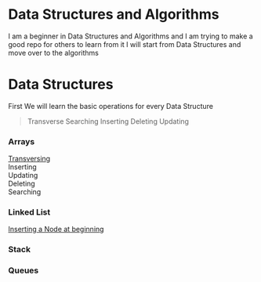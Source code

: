 # Data Structures and Algorithms
I am a beginner in Data Structures and Algorithms and I am trying to make a good repo for others to learn from it 
I will start from Data Structures and move over to the algorithms
# Data Structures
First We will learn the basic operations for every Data Structure
> Transverse Searching Inserting Deleting Updating
### Arrays
[Transversing](/arrays/transverse.cpp)<br/>
Inserting<br/>
Updating<br/>
Deleting<br/>
Searching<br/>
### Linked List
[Inserting a Node at beginning](/linked_list/)<br/>
### Stack
### Queues


